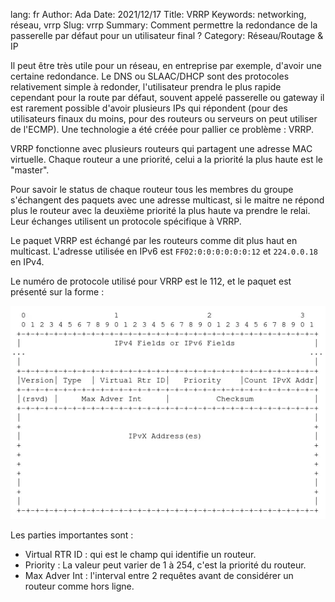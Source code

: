 lang: fr
Author: Ada
Date: 2021/12/17
Title: VRRP
Keywords: networking, réseau, vrrp
Slug: vrrp
Summary: Comment permettre la redondance de la passerelle par défaut pour un utilisateur final ?
Category: Réseau/Routage & IP

Il peut être très utile pour un réseau, en entreprise par exemple, d'avoir une certaine redondance. Le DNS ou SLAAC/DHCP sont des protocoles relativement simple à redonder, l'utilisateur prendra le plus rapide cependant pour la route par défaut, souvent appelé passerelle ou gateway il est rarement possible d'avoir plusieurs IPs qui répondent (pour des utilisateurs finaux du moins, pour des routeurs ou serveurs on peut utiliser de l'ECMP). Une technologie a été créée pour pallier ce problème : VRRP.

VRRP fonctionne avec plusieurs routeurs qui partagent une adresse MAC virtuelle. Chaque routeur a une priorité, celui a la priorité la plus haute est le "master".

Pour savoir le status de chaque routeur tous les membres du groupe s'échangent des paquets avec une adresse multicast, si le maitre ne répond plus le routeur avec la deuxième priorité la plus haute va prendre le relai. Leur échanges utilisent un protocole spécifique à VRRP.

Le paquet VRRP est échangé par les routeurs comme dit plus haut en multicast. L'adresse utilisée en IPv6 est `FF02:0:0:0:0:0:0:12` et  `224.0.0.18` en IPv4.

Le numéro de protocole utilisé pour VRRP est le 112, et le paquet est présenté sur la forme :



![En-tête d'un paquet VRRP](/static/img/vrrp/vrrp_header.webp)

Les parties importantes sont :

- Virtual RTR ID : qui est le champ qui identifie un routeur.
- Priority : La valeur peut varier de 1 à 254, c'est la priorité du routeur.
- Max Adver Int : l'interval entre 2 requêtes avant de considérer un routeur comme hors ligne.
